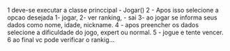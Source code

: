 1 deve-se executar a classe princcipal - Jogar()
2 -  Apos isso selecione a opcao desejada 1- jogar, 2- ver ranking, - sai
3- ao jogar se informa seus dados como nome, idade, nickname.
4 - apos preencher os dados selecione a dificuldade do jogo, expert ou normal.
5 - jogue e tente vencer.
6 ao final vc pode verificar o rankig...

 